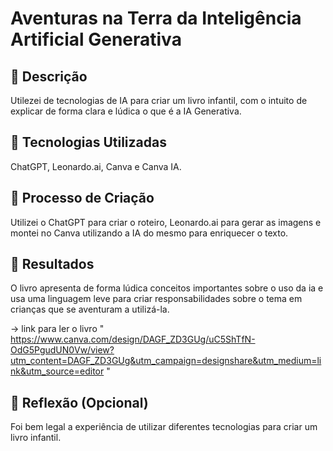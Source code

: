 # Aventuras na Terra da Inteligência Artificial Generativa

## 📒 Descrição
Utilezei de tecnologias de IA para criar um livro infantil, com o intuito de explicar de forma clara e lúdica o que é a IA Generativa.

## 🤖 Tecnologias Utilizadas
ChatGPT, Leonardo.ai, Canva e Canva IA.

## 🧐 Processo de Criação
Utilizei o ChatGPT para criar o roteiro, Leonardo.ai para gerar as imagens e montei no Canva utilizando a IA do mesmo para enriquecer o texto.

## 🚀 Resultados
O livro apresenta de forma lúdica conceitos importantes sobre o uso da ia e usa uma linguagem leve para criar responsabilidades sobre o tema em crianças que se aventuram a utilizá-la.

-> link para ler o livro " https://www.canva.com/design/DAGF_ZD3GUg/uC5ShTfN-OdG5PgudUN0Vw/view?utm_content=DAGF_ZD3GUg&utm_campaign=designshare&utm_medium=link&utm_source=editor "

## 💭 Reflexão (Opcional)
Foi bem legal a experiência de utilizar diferentes tecnologias para criar um livro infantil.


